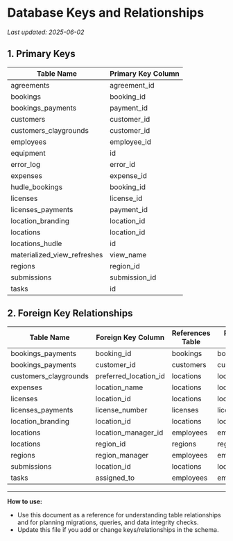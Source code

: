 # Database Keys and Relationships

_Last updated: 2025-06-02_

## 1. Primary Keys

| Table Name                  | Primary Key Column   |
|----------------------------|---------------------|
| agreements                  | agreement_id        |
| bookings                    | booking_id          |
| bookings_payments           | payment_id          |
| customers                   | customer_id         |
| customers_claygrounds       | customer_id         |
| employees                   | employee_id         |
| equipment                   | id                  |
| error_log                   | error_id            |
| expenses                    | expense_id          |
| hudle_bookings              | booking_id          |
| licenses                    | license_id          |
| licenses_payments           | payment_id          |
| location_branding           | location_id         |
| locations                   | location_id         |
| locations_hudle             | id                  |
| materialized_view_refreshes | view_name           |
| regions                     | region_id           |
| submissions                 | submission_id       |
| tasks                       | id                  |

## 2. Foreign Key Relationships

| Table Name            | Foreign Key Column     | References Table   | References Column   |
|----------------------|-----------------------|-------------------|--------------------|
| bookings_payments    | booking_id            | bookings          | booking_id         |
| bookings_payments    | customer_id           | customers         | customer_id        |
| customers_claygrounds| preferred_location_id | locations         | location_id        |
| expenses             | location_name         | locations         | location_name      |
| licenses             | location_id           | locations         | location_id        |
| licenses_payments    | license_number        | licenses          | license_number     |
| location_branding    | location_id           | locations         | location_id        |
| locations            | location_manager_id   | employees         | employee_id        |
| locations            | region_id             | regions           | region_id          |
| regions              | region_manager        | employees         | employee_id        |
| submissions          | location_id           | locations         | location_id        |
| tasks                | assigned_to           | employees         | employee_id        |

---

**How to use:**
- Use this document as a reference for understanding table relationships and for planning migrations, queries, and data integrity checks.
- Update this file if you add or change keys/relationships in the schema. 